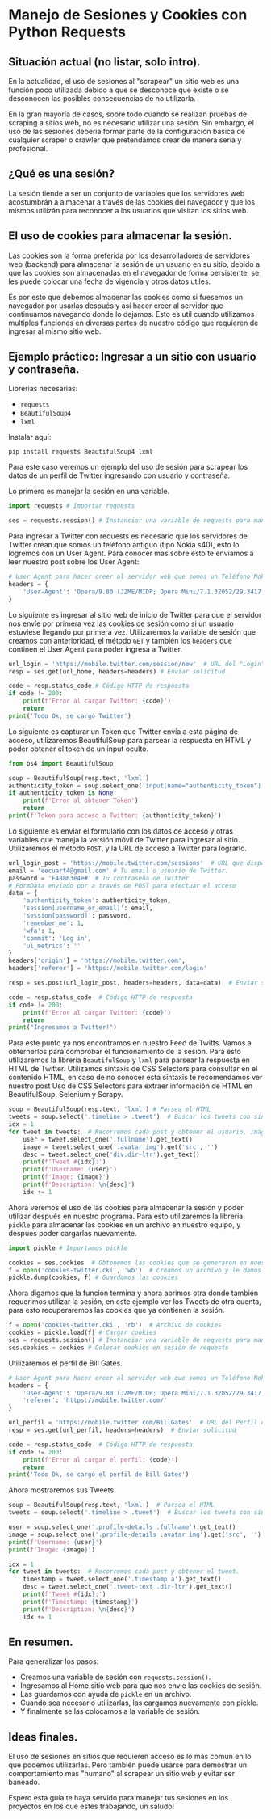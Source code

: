 # Manejo de Sesiones y Cookies con Python Requests

## Situación actual (no listar, solo intro).

En la actualidad, el uso de sesiones al "scrapear" un sitio web es una función poco utilizada debido a que se desconoce que existe o se desconocen las posibles consecuencias de no utilizarla.

En la gran mayoría de casos, sobre todo cuando se realizan pruebas de scraping a sitios web, no es necesario utilizar una sesión. Sin embargo, el uso de las sesiones debería formar parte de la configuración basica de cualquier scraper o crawler que pretendamos crear de manera sería y profesional.

## ¿Qué es una sesión?

La sesión tiende a ser un conjunto de variables que los servidores web acostumbrán a almacenar a través de las cookies del navegador y que los mismos utilizán para reconocer a los usuarios que visitan los sitios web. 

## El uso de cookies para almacenar la sesión.

Las cookies son la forma preferida por los desarrolladores de servidores web (backend) para almacenar la sesión de un usuario en su sitio, debido a que las cookies son almacenadas en el navegador de forma persistente, se les puede colocar una fecha de vigencia y otros datos utiles.

Es por esto que debemos almacenar las cookies como si fuesemos un navegador por usarlas después y así hacer creer al servidor que continuamos navegando donde lo dejamos. Esto es util cuando utilizamos multiples funciones en diversas partes de nuestro código que requieren de ingresar al mismo sitio web.

## Ejemplo práctico: Ingresar a un sitio con usuario y contraseña.

Librerias necesarias:
- `requests`
- `BeautifulSoup4`
- `lxml`

Instalar aquí:
```
pip install requests BeautifulSoup4 lxml
```

Para este caso veremos un ejemplo del uso de sesión para scrapear los datos de un perfil de Twitter ingresando con usuario y contraseña.

Lo primero es manejar la sesión en una variable.

```python
import requests # Importar requests

ses = requests.session() # Instanciar una variable de requests para manejar la sesión
```

Para ingresar a Twitter con requests es necesario que los servidores de Twitter crean que somos un teléfono antiguo (tipo Nokia s40), esto lo logremos con un User Agent. Para conocer mas sobre esto te enviamos a leer nuestro post sobre los User Agent:

```python
# User Agent para hacer creer al servidor web que somos un Teléfono Nokia s40 usando Opera Mini para que nos devuelva una versión sin Javascript de Twitter.
headers = {
    'User-Agent': 'Opera/9.80 (J2ME/MIDP; Opera Mini/7.1.32052/29.3417; U; en) Presto/2.8.119 Version/11.10'
}
```

Lo siguiente es ingresar al sitio web de inicio de Twitter para que el servidor nos envíe por primera vez las cookies de sesión como si un usuario estuviese llegando por primera vez. Utilizaremos la variable de sesión que creamos con anterioridad, el método `GET` y también los `headers` que continen el User Agent para poder ingresa a Twitter.

```python
url_login = 'https://mobile.twitter.com/session/new'  # URL del "Login" de Twitter móvil.
resp = ses.get(url_home, headers=headers) # Enviar solicitud

code = resp.status_code # Código HTTP de respuesta
if code != 200:
    print(f'Error al cargar Twitter: {code}')
    return
print('Todo Ok, se cargó Twitter')
```

Lo siguiente es capturar un Token que Twitter envía a esta página de acceso, utilizaremos BeautifulSoup para parsear la respuesta en HTML y poder obtener el token de un input oculto.

```python
from bs4 import BeautifulSoup

soup = BeautifulSoup(resp.text, 'lxml')
authenticity_token = soup.select_one('input[name="authenticity_token"]').get("value", None)
if authenticity_token is None:
    print(f'Error al obtener Token')
    return
print(f'Token para acceso a Twitter: {authenticity_token}')
```

Lo siguiente es enviar el formulario con los datos de acceso y otras variables que maneja la versión móvil de Twitter para ingresar al sitio. Utilizaremos el método `POST`, y la URL de acceso a Twitter para lograrlo.

```python
url_login_post = 'https://mobile.twitter.com/sessions'  # URL que dispará Twitter al presionar el botón de "Login"
email = 'eecuart4@gmail.com' # Tu email o usuario de Twitter.
password = 'E48863e4e#' # Tu contraseña de Twitter
# FormData enviado por a través de POST para efectuar el acceso
data = {
    'authenticity_token': authenticity_token,
    'session[username_or_email]': email,
    'session[password]': password,
    'remember_me': 1,
    'wfa': 1,
    'commit': 'Log in',
    'ui_metrics': ''
}
headers['origin'] = 'https://mobile.twitter.com',
headers['referer'] = 'https://mobile.twitter.com/login'

resp = ses.post(url_login_post, headers=headers, data=data)  # Enviar solicitud

code = resp.status_code  # Código HTTP de respuesta
if code != 200:
    print(f'Error al cargar Twitter: {code}')
    return
print("Ingresamos a Twitter!")
```

Para este punto ya nos encontramos en nuestro Feed de Twitts. Vamos a obternerlos para comprobar el funcionamiento de la sesión. Para esto utilizaremos la librería `BeautifulSoup` y `lxml` para parsear la respuesta en HTML de Twitter. Utilizamos sintaxis de CSS Selectors para consultar en el contenido HTML, en caso de no conocer esta sintaxis te recomendamos ver nuestro post Uso de CSS Selectors para extraer información de HTML en BeautifulSoup, Selenium y Scrapy.

```python
soup = BeautifulSoup(resp.text, 'lxml') # Parsea el HTML
tweets = soup.select('.timeline > .tweet')  # Buscar los tweets con sintaxis de CSS Selectors.
idx = 1
for tweet in tweets:  # Recorremos cada post y obtener el usuario, imagen y tweet.
    user = tweet.select_one('.fullname').get_text()
    image = tweet.select_one('.avatar img').get('src', '')
    desc = tweet.select_one('div.dir-ltr').get_text()
    print(f'Tweet #{idx}:')
    print(f'Username: {user}')
    print(f'Image: {image}')
    print(f'Description: \n{desc}')
    idx += 1
```

Ahora veremos el uso de las cookies para almacenar la sesión y poder utilizar después en nuestro programa. Para esto utilizaremos la libreria
`pickle` para almacenar las cookies en un archivo en nuestro equipo, y despues poder cargarlas nuevamente.

```python
import pickle # Importamos pickle

cookies = ses.cookies  # Obtenemos las cookies que se generaron en nuestra sesión
f = open('cookies-twitter.cki', 'wb')  # Creamos un archivo y le damos un nombre para almacenar las cookies
pickle.dump(cookies, f) # Guardamos las cookies
```

Ahora digamos que la función termina y ahora abrimos otra donde también requerimos utilizar la sesión, en este ejemplo ver los Tweets de otra cuenta, para esto recuperaremos las cookies que ya contienen la sesión.

```python
f = open('cookies-twitter.cki', 'rb')  # Archivo de cookies
cookies = pickle.load(f) # Cargar cookies
ses = requests.session() # Instanciar una variable de requests para manejar la sesión
ses.cookies = cookies # Colocar cookies en sesión de requests
```

Utilizaremos el perfil de Bill Gates.

```python
# User Agent para hacer creer al servidor web que somos un Teléfono Nokia s40 usando Opera Mini para que nos devuelva una versión sin Javascript de Twitter.
headers = {
    'User-Agent': 'Opera/9.80 (J2ME/MIDP; Opera Mini/7.1.32052/29.3417; U; en) Presto/2.8.119 Version/11.10',
    'referer': 'https://mobile.twitter.com/'
}

url_perfil = 'https://mobile.twitter.com/BillGates'  # URL del Perfil de BillGates.
resp = ses.get(url_perfil, headers=headers)  # Enviar solicitud

code = resp.status_code  # Código HTTP de respuesta
if code != 200:
    print(f'Error al cargar el perfil: {code}')
    return
print('Todo Ok, se cargó el perfil de Bill Gates')
```

Ahora mostraremos sus Tweets.

```python
soup = BeautifulSoup(resp.text, 'lxml')  # Parsea el HTML
tweets = soup.select('.timeline > .tweet')  # Buscar los tweets con sintaxis de CSS Selectors.

user = soup.select_one('.profile-details .fullname').get_text()
image = soup.select_one('.profile-details .avatar img').get('src', '')
print(f'Username: {user}')
print(f'Image: {image}')

idx = 1
for tweet in tweets:  # Recorremos cada post y obtener el tweet.
    timestamp = tweet.select_one('.timestamp a').get_text()
    desc = tweet.select_one('.tweet-text .dir-ltr').get_text()
    print(f'Tweet #{idx}:')
    print(f'Timestamp: {timestamp}')
    print(f'Description: \n{desc}')
    idx += 1
```

## En resumen.

Para generalizar los pasos:
- Creamos una variable de sesión con `requests.session()`.
- Ingresamos al Home sitio web para que nos envie las cookies de sesión.
- Las guardamos con ayuda de `pickle` en un archivo.
- Cuando sea necesario utilizarlas, las cargamos nuevamente con pickle.
- Y finalmente se las colocamos a la variable de sesión.

## Ideas finales.

El uso de sesiones en sitios que requieren acceso es lo más comun en lo que podemos utilizarlas. Pero también puede usarse para demostrar un comportamiento mas "humano" al scrapear un sitio web y evitar ser baneado.

Espero esta guía te haya servido para manejar tus sesiones en los proyectos en los que estes trabajando, un saludo!
